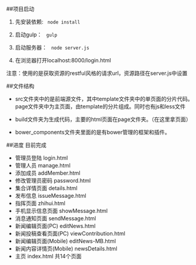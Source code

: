 ##项目启动
1. 先安装依赖:
<code> node install </code>

2. 启动gulp：
<code> gulp </code>

3. 启动服务器：
<code> node server.js </code>

4. 在浏览器打开localhost:8000/login.html

注意：使用的是获取资源的restful风格的请求url，资源路径在server.js中设置

##文件结构
+ src文件夹中的是前端源文件，其中template文件夹中的单页面的分片代码。page文件夹中为主页面，由template的分片组成。同时也有js和less文件

+ build文件夹为生成代码，主要的html页面在page文件夹。（在这里拿页面）

+ bower_components文件夹里面的是有bower管理的框架和插件。

##进度
目前完成

+ 管理员登陆 login.html
+ 管理人员 manage.html
+ 添加成员 addMember.html
+ 修改管理员密码 password.html
+ 集合详情页面 details.html
+ 发布信息 issueMessage.html
+ 指挥页面 zhihui.html
+ 手机显示信息页面 showMessage.html
+ 消息通知页面 sendMessage.html 
+ 新闻编辑页面(PC) editNews.html
+ 新闻投稿查看页面(PC) viewContribution.html
+ 新闻编辑页面(Mobile) editNews-MB.html
+ 新闻内容详情页(Mobile) newsDetails.html
+ 主页 index.html
共14个页面
